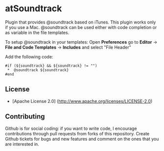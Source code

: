 atSoundtrack
==============

Plugin that provides @soundtrack based on iTunes. This plugin works only if you use a Mac.
@soundtrack can be used either with code completion or as variable in the file templates.


To setup @soundtrack in your templates: Open **Preferences** go to **Editor** -> **File and Code Templates** -> **Includes** and select "File Header"

Add the following code:

```
#if (${soundtrack} && ${soundtrack} != "")
 *  @soundtrack ${soundtrack}
#end
```

License
-------

* [Apache License 2.0] (http://www.apache.org/licenses/LICENSE-2.0)

Contributing
-------

Github is for social coding: if you want to write code, I encourage contributions through pull requests from forks of this repository. 
Create Github tickets for bugs and new features and comment on the ones that you are interested in.